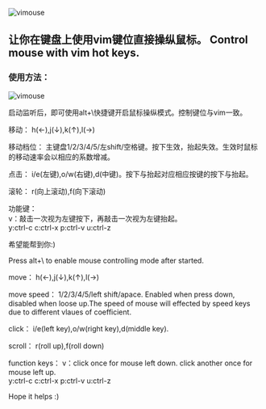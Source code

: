 ![vimouse](logo_small.png)

## 让你在键盘上使用vim键位直接操纵鼠标。 Control mouse with vim hot keys.

### 使用方法：
![vimouse](screenshot.jpg)

启动监听后，即可使用alt+\快捷键开启鼠标操纵模式。控制键位与vim一致。

移动： h(←),j(↓),k(↑),l(→)  

移动档位： 主键盘1/2/3/4/5/左shift/空格键。按下生效，抬起失效。生效时鼠标的移动速率会以相应的系数增减。

点击： i/e(左键),o/w(右键),d(中键)。按下与抬起对应相应按键的按下与抬起。

滚轮： r(向上滚动),f(向下滚动)

功能键：  
v：敲击一次视为左键按下，再敲击一次视为左键抬起。  
y:ctrl-c c:ctrl-x p:ctrl-v u:ctrl-z  

希望能帮到你:)

Press alt+\ to enable mouse controlling mode after started.

move： h(←),j(↓),k(↑),l(→)

move speed： 1/2/3/4/5/left shift/apace. Enabled when press down, disabled when loose up.The speed of mouse will effected by speed keys due to different vlaues of coefficient.

click： i/e(left key),o/w(right key),d(middle key).

scroll： r(roll up),f(roll down)

function keys：
v：click once for mouse left down. click another once for mouse left up.  
y:ctrl-c c:ctrl-x p:ctrl-v u:ctrl-z  

Hope it helps :)


